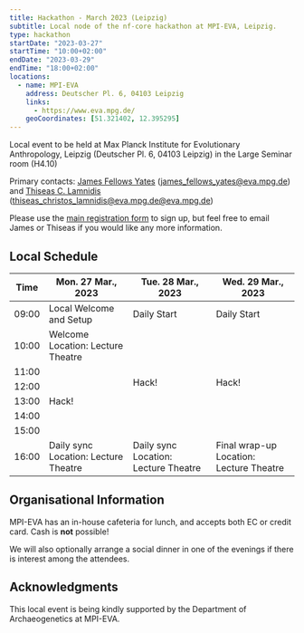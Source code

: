 ```yaml
---
title: Hackathon - March 2023 (Leipzig)
subtitle: Local node of the nf-core hackathon at MPI-EVA, Leipzig.
type: hackathon
startDate: "2023-03-27"
startTime: "10:00+02:00"
endDate: "2023-03-29"
endTime: "18:00+02:00"
locations:
  - name: MPI-EVA
    address: Deutscher Pl. 6, 04103 Leipzig
    links:
      - https://www.eva.mpg.de/
    geoCoordinates: [51.321402, 12.395295]
---
```


Local event to be held at Max Planck Institute for Evolutionary Anthropology, Leipzig (Deutscher Pl. 6, 04103 Leipzig) in the Large Seminar room (H4.10)

Primary contacts: [<i class="fab fa-slack"></i> James Fellows Yates](https://nfcore.slack.com/team/UEM37TBAR) ([james_fellows_yates@eva.mpg.de](mailto:james_fellows_yates@eva.mpg.de)) and [<i class="fab fa-slack"></i> Thiseas C. Lamnidis](https://nfcore.slack.com/team/UGUJX37FV) ([thiseas_christos_lamnidis@eva.mpg.de@eva.mpg.de](mailto:thiseas_christos_lamnidis@eva.mpg.de))

Please use the [main registration form](https://nf-co.re/events/2023/hackathon-march-2023) to sign up, but feel free to email James or Thiseas if you would like any more information.

## Local Schedule

<div class="table-responsive">
    <table class="table table-hover table-sm table-bordered">
        <thead>
            <tr>
                <th>Time</th>
                <th>Mon. 27 Mar., 2023</th>
                <th>Tue. 28 Mar., 2023</th>
                <th>Wed. 29 Mar., 2023</th>
            </tr>
            </thead>
            <tbody>
            <tr>
                <td data-timestamp="1679900400" data-timeformat="HH:mm z">09:00</td>
                <td background-color:navy; rowspan="1">Local Welcome and Setup</td>
                <td background-color:navy; rowspan="1">Daily Start</td>
                <td background-color:navy; rowspan="1">Daily Start</td>
            </tr>
                <td data-timestamp="1679904000" data-timeformat="HH:mm z">10:00</td>
                <td>Welcome<br>Location: Lecture Theatre</td>
                <td rowspan="6">Hack!</td>
                <td rowspan="6">Hack!</td>
            </tr>
            <tr>
                <td data-timestamp="1679907600" data-timeformat="HH:mm z">11:00</td>
                <td rowspan="5">Hack!</td>
            </tr>
            <tr>
                <td data-timestamp="1679911200" data-timeformat="HH:mm z">12:00</td>
            </tr>
            <tr>
                <td data-timestamp="1679914800" data-timeformat="HH:mm z">13:00</td>
            </tr>
            <tr>
                <td data-timestamp="1679918400" data-timeformat="HH:mm z">14:00</td>
            </tr>
            <tr>
                <td data-timestamp="1679922000" data-timeformat="HH:mm z">15:00</td>
            </tr>
            <tr>
                <td data-timestamp="1679925600"  data-timeformat="HH:mm z">16:00</td>
                <td>Daily sync<br>Location: Lecture Theatre</td>
                <td>Daily sync<br>Location: Lecture Theatre</td>
                <td>Final wrap-up<br>Location: Lecture Theatre</td>
            </tr>
        </tbody>
    </table>
</div>

## Organisational Information

MPI-EVA has an in-house cafeteria for lunch, and accepts both EC or credit card. Cash is **not** possible!

We will also optionally arrange a social dinner in one of the evenings if there is interest among the attendees.

## Acknowledgments

This local event is being kindly supported by the Department of Archaeogenetics at MPI-EVA.
